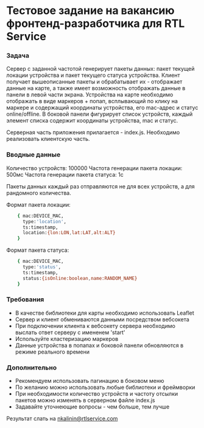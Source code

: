 # Тестовое задание на вакансию фронтенд-разработчика для RTL Service

### Задача

Сервер с заданной частотой генерирует пакеты данных: пакет текущей локации устройства и пакет текущего статуса устройства. Клиент получает вышеописанные пакеты и обрабатывает их - отображает данные на карте, а также имеет возможность отображать данные в панели в левой части экрана. Устройства на карте необходимо отображать в виде маркеров + попап, всплывающий по клику на маркере и содержащий координаты устройства, его mac-адрес и статус online/offline. В боковой панели фигурирует список устройств, каждый элемент списка содержит координаты устройства, mac и статус.

Серверная часть приложения прилагается - index.js. Необходимо реализовать клиентскую часть.

### Вводные данные

Количество устройств: 100000
Частота генерации пакета локации: 500мс
Частота генерации пакета статуса: 1с

Пакеты данных каждый раз отправляются не для всех устройств, а для рандомного количества.

Формат пакета локации:
```sh
    { mac:DEVICE_MAC,
      type:'location',
      ts:timestamp,
      location:{lon:LON,lat:LAT,alt:ALT}
    }
```

Формат пакета статуса:
```sh
    { mac:DEVICE_MAC,
      type:'status',
      ts:timestamp,
      status:{isOnline:boolean,name:RANDOM_NAME}
    }
```
### Требования
- В качестве библиотеки для карты необходимо использовать Leaflet
- Сервер и клиент обмениваются данными посредством вебсокета
- При подключении клиента к вебсокету сервера необходимо выслать ответ серверу с имененем 'start'
- Используйте кластеризацию маркеров
- Данные устройства в попапах и боковой панели обновляются в режиме реального времени

### Дополнительно
- Рекомендуем использовать пагинацию в боковом меню
- По желанию можно использовать любые библиотеки и фреймворки
- При необходимости количество устройств и частоту отсылки пакетов можно изменять в серверном файле index.js  
- Задавайте уточнеющие вопросы - чем больше, тем лучше

Результат слать на nkalinin@rtlservice.com
